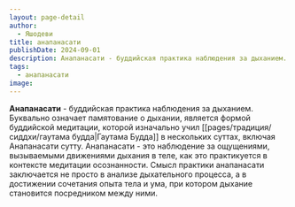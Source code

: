 ```yaml
---
layout: page-detail
author:
  - Яшодеви
title: анапанасати
publishDate: 2024-09-01
description: Анапанасати - буддийская практика наблюдения за дыханием. Буквально означает памятование о дыхании, является формой буддийской медитации, которой изначально учил Гаутама Будда в нескольких суттах, включая Анапанасати сутту.
tags:
  - анапанасати
image:
---
```

**Анапанасати** - буддийская практика наблюдения за дыханием. Буквально означает памятование о дыхании, является формой буддийской медитации, которой изначально учил [[pages/традиция/сиддхи/гаутама будда|Гаутама Будда]] в нескольких суттах, включая Анапанасати сутту. Анапанасати - это наблюдение за ощущениями, вызываемыми движениями дыхания в теле, как это практикуется в контексте медитации осознанности. Смысл практики анапанасати заключается не просто в анализе дыхательного процесса, а в достижении сочетания опыта тела и ума, при котором дыхание становится посредником между ними.

